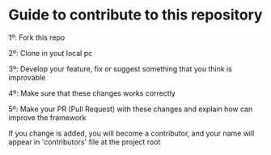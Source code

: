 # Guide to contribute to this repository

1º: Fork this repo

2º: Clone in yout local pc

3º: Develop your feature, fix or suggest something that you think is improvable

4º: Make sure that these changes works correctly

5º: Make your PR (Pull Request) with these changes and explain how can improve the framework

If you change is added, you will become a contributor, and your name will appear in 'contributors' file at the project root
